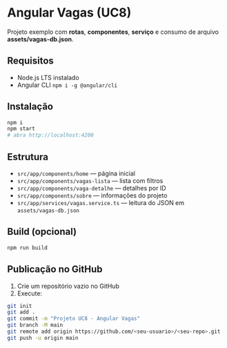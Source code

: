 # Angular Vagas (UC8)

Projeto exemplo com **rotas**, **componentes**, **serviço** e consumo de arquivo **assets/vagas-db.json**.

## Requisitos
- Node.js LTS instalado
- Angular CLI `npm i -g @angular/cli`

## Instalação
```bash
npm i
npm start
# abra http://localhost:4200
```

## Estrutura
- `src/app/components/home` — página inicial
- `src/app/components/vagas-lista` — lista com filtros
- `src/app/components/vaga-detalhe` — detalhes por ID
- `src/app/components/sobre` — informações do projeto
- `src/app/services/vagas.service.ts` — leitura do JSON em `assets/vagas-db.json`

## Build (opcional)
```bash
npm run build
```

## Publicação no GitHub
1. Crie um repositório vazio no GitHub
2. Execute:
```bash
git init
git add .
git commit -m "Projeto UC8 - Angular Vagas"
git branch -M main
git remote add origin https://github.com/<seu-usuario>/<seu-repo>.git
git push -u origin main
```